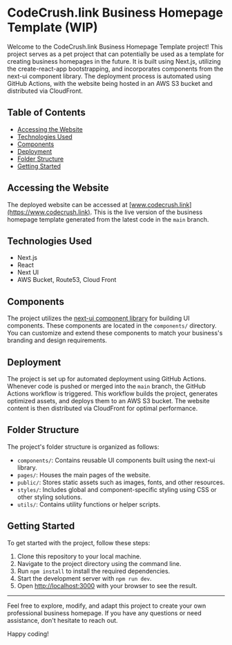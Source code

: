 # CodeCrush.link Business Homepage Template (WIP)

Welcome to the CodeCrush.link Business Homepage Template project! This project serves as a pet project that can potentially be used as a template for creating business homepages in the future. It is built using Next.js, utilizing the create-react-app bootstrapping, and incorporates components from the next-ui component library. The deployment process is automated using GitHub Actions, with the website being hosted in an AWS S3 bucket and distributed via CloudFront.

## Table of Contents

- [Accessing the Website](#accessing-the-website)
- [Technologies Used](#technologies-used)
- [Components](#components)
- [Deployment](#deployment)
- [Folder Structure](#folder-structure)
- [Getting Started](#getting-started)

## Accessing the Website

The deployed website can be accessed at [www.codecrush.link](https://www.codecrush.link). This is the live version of the business homepage template generated from the latest code in the `main` branch.

## Technologies Used
* Next.js
* React
* Next UI
* AWS Bucket, Route53, Cloud Front

## Components

The project utilizes the [next-ui component library](https://nextui.org/) for building UI components. These components are located in the `components/` directory. You can customize and extend these components to match your business's branding and design requirements.

## Deployment

The project is set up for automated deployment using GitHub Actions. Whenever code is pushed or merged into the `main` branch, the GitHub Actions workflow is triggered. This workflow builds the project, generates optimized assets, and deploys them to an AWS S3 bucket. The website content is then distributed via CloudFront for optimal performance.

## Folder Structure

The project's folder structure is organized as follows:

- `components/`: Contains reusable UI components built using the next-ui library.
- `pages/`: Houses the main pages of the website.
- `public/`: Stores static assets such as images, fonts, and other resources.
- `styles/`: Includes global and component-specific styling using CSS or other styling solutions.
- `utils/`: Contains utility functions or helper scripts.

## Getting Started

To get started with the project, follow these steps:

1. Clone this repository to your local machine.
2. Navigate to the project directory using the command line.
3. Run `npm install` to install the required dependencies.
4. Start the development server with `npm run dev`.
5. Open [http://localhost:3000](http://localhost:3000) with your browser to see the result.

---

Feel free to explore, modify, and adapt this project to create your own professional business homepage. If you have any questions or need assistance, don't hesitate to reach out.

Happy coding!






